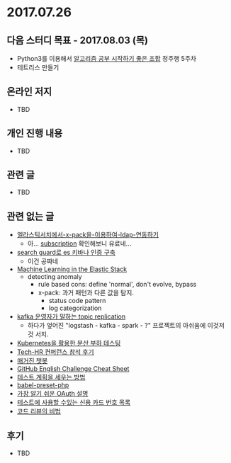 # 2017.07.26

## 다음 스터디 목표 - 2017.08.03 (목)

* Python3를 이용해서 [알고리즘 공부 시작하기 좋은 조합](http://gooddaytocode.blogspot.kr/2016/03/blog-post.html) 정주행 5주차
* 테트리스 만들기

## 온라인 저지

* TBD

## 개인 진행 내용

* TBD

## 관련 글

* TBD

## 관련 없는 글

* [엘라스틱서치에서-x-pack을-이용하여-ldap-연동하기](http://www.popit.kr/엘라스틱서치에서-x-pack을-이용하여-ldap-연동하기/)
  * 아... [subscription](https://www.elastic.co/subscriptions) 확인해보니 유료네...
* [search guard로 es 키바나 인증 구축](http://www.popit.kr/search-guard로-es-키바나-인증-구축/)
  * 이건 공짜네
* [Machine Learning in the Elastic Stack](https://www.elastic.co/kr/webinars/machine-learning-webinar?ultron=elasticsearch-webinar-replay&blade=facebook&hulk=cpc)
  * detecting anomaly 
    * rule based cons: define 'normal', don't evolve, bypass
    * x-pack: 과거 패턴과 다른 값을 탐지.
      * status code pattern
      * log categorization
* [kafka 운영자가 말하는 topic replication](http://www.popit.kr/kafka-운영자가-말하는-topic-replication/)
  * 하다가 엎어진 "logstash - kafka - spark - ?" 프로젝트의 아쉬움에 이것저것 서치.
* [Kubernetes을 활용한 분산 부하 테스팅](https://blog.dailyhotel.com/tag/ngrinder/)
* [Tech-HR 컨퍼런스 참석 후기](https://okky.kr/article/405804)
* [매거진 챗봇](https://brunch.co.kr/magazine/chatbot)
* [GitHub English Challenge Cheat Sheet](http://qiita.com/kawasima/items/feac49a299213e2c8ba6)
* [테스트 계획을 세우는 방법](http://qiita.com/kawasima/items/1fed574e7456edbad727)
* [babel-preset-php](http://qiita.com/kotarella1110/items/064904b3269098938be8#%E3%81%88%E3%81%93%E3%82%8C%E3%81%A9%E3%81%93%E3%81%A7%E4%BD%BF%E3%81%88%E3%82%8B%E3%81%AE)
* [가장 알기 쉬운 OAuth 설명](http://qiita.com/TakahikoKawasaki/items/e37caf50776e00e733be)
* [테스트에 사용할 수있는 신용 카드 번호 목록](http://qiita.com/mimoe/items/8f5d9ce46b72b7fecff5)
* [코드 리뷰의 비법](http://qiita.com/jnchito/items/0a0b46106681f41f2f0e)

## 후기

* TBD

